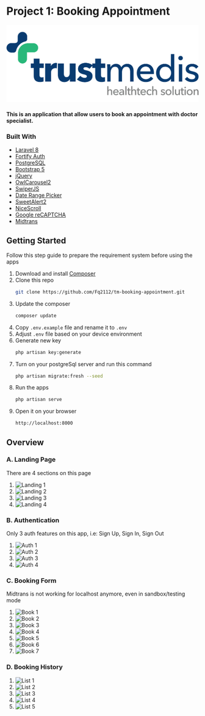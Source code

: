 # Project 1: Booking Appointment
![TrustMedis](https://raw.githubusercontent.com/Fq2112/tm-booking-appointment/master/public/images/logotype.png "Logo TrustMedis")

#### This is an application that allow users to book an appointment with doctor specialist.

### Built With
* [Laravel 8](https://python.org/)
* [Fortify Auth](https://github.com/laravel/fortify)
* [PostgreSQL](https://postgresql.org/)
* [Bootstrap 5](https://getbootstrap.com)
* [jQuery](https://jquery.com)
* [OwlCarousel2](https://owlcarousel2.github.io/OwlCarousel2/)
* [SwiperJS](https://swiperjs.com/)
* [Date Range Picker](https://www.daterangepicker.com/)
* [SweetAlert2](https://sweetalert2.github.io/)
* [NiceScroll](https://nicescroll.areaaperta.com/)
* [Google reCAPTCHA](https://google.com/recaptcha/about/)
* [Midtrans](https://midtrans.com)

## Getting Started
Follow this step guide to prepare the requirement system before using the apps
1. Download and install [Composer](https://getcomposer.org/)
2. Clone this repo
    ```sh
   git clone https://github.com/Fq2112/tm-booking-appointment.git
   ```
3. Update the composer
    ```sh
   composer update
   ```
4. Copy ``.env.example`` file and rename it to ``.env`` 
5. Adjust ``.env`` file based on your device environment
6. Generate new key
    ```sh
   php artisan key:generate
    ```
7. Turn on your postgreSql server and run this command
    ```sh
   php artisan migrate:fresh --seed
   ```
8. Run the apps
    ```sh
   php artisan serve
   ```
9. Open it on your browser
    ```sh
   http://localhost:8000
   ```

## Overview

### A. Landing Page
There are 4 sections on this page
1. ![Landing 1](https://raw.githubusercontent.com/Fq2112/tm-booking-appointment/master/public/images/testing/landing_1.png "Landing 1")
2. ![Landing 2](https://raw.githubusercontent.com/Fq2112/tm-booking-appointment/master/public/images/testing/landing_2.png "Landing 2")
2. ![Landing 3](https://raw.githubusercontent.com/Fq2112/tm-booking-appointment/master/public/images/testing/landing_3.png "Landing 3")
2. ![Landing 4](https://raw.githubusercontent.com/Fq2112/tm-booking-appointment/master/public/images/testing/landing_4.png "Landing 4")

### B. Authentication
Only 3 auth features on this app, i.e: Sign Up, Sign In, Sign Out
1. ![Auth 1](https://raw.githubusercontent.com/Fq2112/tm-booking-appointment/master/public/images/testing/signup_modal.png "Auth 1")
2. ![Auth 2](https://raw.githubusercontent.com/Fq2112/tm-booking-appointment/master/public/images/testing/signup_succeed.png "Auth 2")
3. ![Auth 3](https://raw.githubusercontent.com/Fq2112/tm-booking-appointment/master/public/images/testing/signin_modal.png "Auth 3")
4. ![Auth 4](https://raw.githubusercontent.com/Fq2112/tm-booking-appointment/master/public/images/testing/signin_succeed.png "Auth 4")

### C. Booking Form
Midtrans is not working for localhost anymore, even in sandbox/testing mode
1. ![Book 1](https://raw.githubusercontent.com/Fq2112/tm-booking-appointment/master/public/images/testing/booking_1.png "Book 1")
2. ![Book 2](https://raw.githubusercontent.com/Fq2112/tm-booking-appointment/master/public/images/testing/booking_2.png "Book 2")
3. ![Book 3](https://raw.githubusercontent.com/Fq2112/tm-booking-appointment/master/public/images/testing/booking_3.png "Book 3")
4. ![Book 4](https://raw.githubusercontent.com/Fq2112/tm-booking-appointment/master/public/images/testing/booking_4.png "Book 4")
5. ![Book 5](https://raw.githubusercontent.com/Fq2112/tm-booking-appointment/master/public/images/testing/booking_5.png "Book 5")
6. ![Book 6](https://raw.githubusercontent.com/Fq2112/tm-booking-appointment/master/public/images/testing/booking_6.png "Book 6")
7. ![Book 7](https://raw.githubusercontent.com/Fq2112/tm-booking-appointment/master/public/images/testing/booking_7.png "Book 7")

### D. Booking History
1. ![List 1](https://raw.githubusercontent.com/Fq2112/tm-booking-appointment/master/public/images/testing/history_1.png "List 1")
2. ![List 2](https://raw.githubusercontent.com/Fq2112/tm-booking-appointment/master/public/images/testing/history_2.png "List 2")
3. ![List 3](https://raw.githubusercontent.com/Fq2112/tm-booking-appointment/master/public/images/testing/history_3.png "List 3")
4. ![List 4](https://raw.githubusercontent.com/Fq2112/tm-booking-appointment/master/public/images/testing/history_4.png "List 4")
5. ![List 5](https://raw.githubusercontent.com/Fq2112/tm-booking-appointment/master/public/images/testing/history_5.png "List 5")
